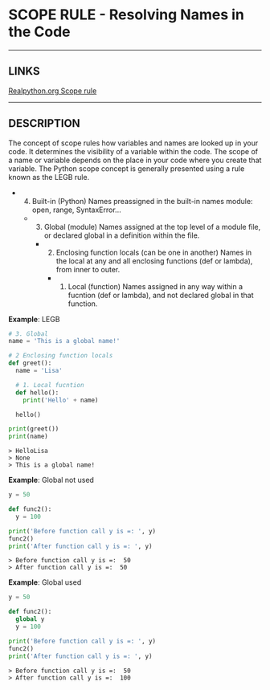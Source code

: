 # SCOPE RULE - Resolving Names in the Code


---


## LINKS

[Realpython.org Scope rule](https://realpython.com/python-scope-legb-rule/)


---


## DESCRIPTION

The concept of scope rules how variables and names are looked up in your code. It determines the visibility of a variable within the code. The scope of a name or variable depends on the place in your code where you create that variable. The Python scope concept is generally presented using a rule known as the LEGB rule.

- 4. Built-in (Python)
  Names preassigned in the built-in names module: open, range, SyntaxError...

  - 3. Global (module)
    Names assigned at the top level of a module file, or declared global in a definition within the file.

    - 2. Enclosing function locals (can be one in another)
      Names in the local at any and all enclosing functions (def or lambda), from inner to outer.

      - 1. Local (function)
        Names assigned in any way within a fucntion (def or lambda), and not declared global in that function.

**Example**: LEGB
```python
# 3. Global
name = 'This is a global name!'

# 2 Enclosing function locals
def greet():
  name = 'Lisa'

  # 1. Local fucntion
  def hello():
    print('Hello' + name)

  hello()

print(greet())
print(name)
```
```
> HelloLisa
> None
> This is a global name!
```

**Example**: Global not used
```python
y = 50

def func2():
  y = 100

print('Before function call y is =: ', y)
func2()
print('After function call y is =: ', y)
```
```
> Before function call y is =:  50
> After function call y is =:  50
```

**Example**: Global used
```python
y = 50

def func2():
  global y
  y = 100

print('Before function call y is =: ', y)
func2()
print('After function call y is =: ', y)
```
```
> Before function call y is =:  50
> After function call y is =:  100
```
